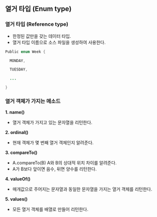 ## 열거 타입 (Enum type)

### 열거 타입 (Reference type)

- 한정된 값만을 갖는 데이터 타입.
- 열거 타입 이름으로 소스 파일을 생성하여 사용한다.

```java
Public enum Week {

  MONDAY,

  TUESDAY,

  ...

}
```



### 열거 객체가 가지는 메소드

**1. name()**

- 열거 객체가 가지고 있는 문자열을 리턴한다.



**2. ordinal()**

- 현재 객체가 몇 번째 열거 객체인지 알려준다.



**3. compareTo()**

- A.compareTo(B) A와 B의 상대적 위치 차이를 알려준다.
- A가 B보다 앞이면 음수, 뒤면 양수를 리턴한다.



**4. valueOf()**

- 매개값으로 주어지는 문자열과 동일한 문자열을 가지는 열거 객체를 리턴한다.



**5. values()**

- 모든 열거 객체를 배열로 만들어 리턴한다.